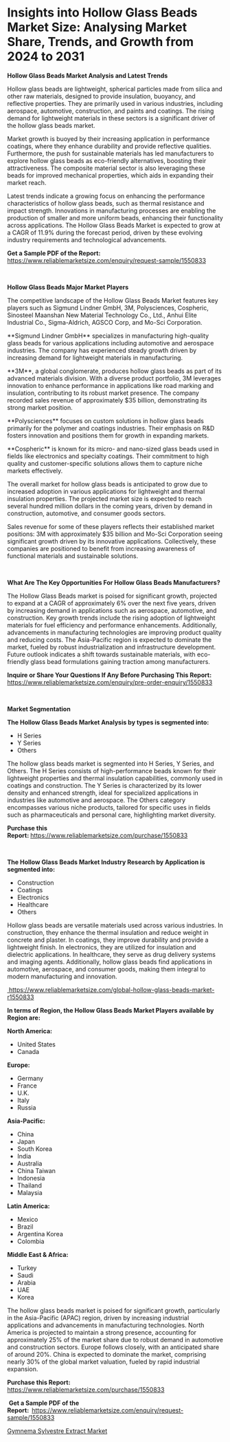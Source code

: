 <p><h1>Insights into Hollow Glass Beads Market Size: Analysing Market Share, Trends, and Growth from 2024 to 2031</h1></p><p><strong>Hollow Glass Beads Market Analysis and Latest Trends</strong></p>
<p><p>Hollow glass beads are lightweight, spherical particles made from silica and other raw materials, designed to provide insulation, buoyancy, and reflective properties. They are primarily used in various industries, including aerospace, automotive, construction, and paints and coatings. The rising demand for lightweight materials in these sectors is a significant driver of the hollow glass beads market.</p><p>Market growth is buoyed by their increasing application in performance coatings, where they enhance durability and provide reflective qualities. Furthermore, the push for sustainable materials has led manufacturers to explore hollow glass beads as eco-friendly alternatives, boosting their attractiveness. The composite material sector is also leveraging these beads for improved mechanical properties, which aids in expanding their market reach.</p><p>Latest trends indicate a growing focus on enhancing the performance characteristics of hollow glass beads, such as thermal resistance and impact strength. Innovations in manufacturing processes are enabling the production of smaller and more uniform beads, enhancing their functionality across applications. The Hollow Glass Beads Market is expected to grow at a CAGR of 11.9% during the forecast period, driven by these evolving industry requirements and technological advancements.</p></p>
<p><strong>Get a Sample PDF of the Report:&nbsp;</strong> <a href="https://www.reliablemarketsize.com/enquiry/request-sample/1550833?utm_campaign=1105&utm_medium=2&utm_source=Github&utm_content=ia&utm_term=08112024&utm_id=hollow-glass-beads">https://www.reliablemarketsize.com/enquiry/request-sample/1550833</a></p>
<p>&nbsp;</p>
<p><strong>Hollow Glass Beads Major Market Players</strong></p>
<p><p>The competitive landscape of the Hollow Glass Beads Market features key players such as Sigmund Lindner GmbH, 3M, Polysciences, Cospheric, Sinosteel Maanshan New Material Technology Co., Ltd., Anhui Elite Industrial Co., Sigma-Aldrich, AGSCO Corp, and Mo-Sci Corporation.</p><p>**Sigmund Lindner GmbH** specializes in manufacturing high-quality glass beads for various applications including automotive and aerospace industries. The company has experienced steady growth driven by increasing demand for lightweight materials in manufacturing. </p><p>**3M**, a global conglomerate, produces hollow glass beads as part of its advanced materials division. With a diverse product portfolio, 3M leverages innovation to enhance performance in applications like road marking and insulation, contributing to its robust market presence. The company recorded sales revenue of approximately $35 billion, demonstrating its strong market position.</p><p>**Polysciences** focuses on custom solutions in hollow glass beads primarily for the polymer and coatings industries. Their emphasis on R&D fosters innovation and positions them for growth in expanding markets.</p><p>**Cospheric** is known for its micro- and nano-sized glass beads used in fields like electronics and specialty coatings. Their commitment to high quality and customer-specific solutions allows them to capture niche markets effectively.</p><p>The overall market for hollow glass beads is anticipated to grow due to increased adoption in various applications for lightweight and thermal insulation properties. The projected market size is expected to reach several hundred million dollars in the coming years, driven by demand in construction, automotive, and consumer goods sectors.</p><p>Sales revenue for some of these players reflects their established market positions: 3M with approximately $35 billion and Mo-Sci Corporation seeing significant growth driven by its innovative applications. Collectively, these companies are positioned to benefit from increasing awareness of functional materials and sustainable solutions.</p></p>
<p>&nbsp;</p>
<p><strong>What Are The Key Opportunities For Hollow Glass Beads Manufacturers?</strong></p>
<p><p>The Hollow Glass Beads market is poised for significant growth, projected to expand at a CAGR of approximately 6% over the next five years, driven by increasing demand in applications such as aerospace, automotive, and construction. Key growth trends include the rising adoption of lightweight materials for fuel efficiency and performance enhancements. Additionally, advancements in manufacturing technologies are improving product quality and reducing costs. The Asia-Pacific region is expected to dominate the market, fueled by robust industrialization and infrastructure development. Future outlook indicates a shift towards sustainable materials, with eco-friendly glass bead formulations gaining traction among manufacturers.</p></p>
<p><strong>Inquire or Share Your Questions If Any Before Purchasing This Report:</strong> <a href="https://www.reliablemarketsize.com/enquiry/pre-order-enquiry/1550833?utm_campaign=1105&utm_medium=2&utm_source=Github&utm_content=ia&utm_term=08112024&utm_id=hollow-glass-beads">https://www.reliablemarketsize.com/enquiry/pre-order-enquiry/1550833</a></p>
<p>&nbsp;</p>
<p><strong>Market Segmentation</strong></p>
<p><strong>The Hollow Glass Beads Market Analysis by types is segmented into:</strong></p>
<p><ul><li>H Series</li><li>Y Series</li><li>Others</li></ul></p>
<p><p>The hollow glass beads market is segmented into H Series, Y Series, and Others. The H Series consists of high-performance beads known for their lightweight properties and thermal insulation capabilities, commonly used in coatings and construction. The Y Series is characterized by its lower density and enhanced strength, ideal for specialized applications in industries like automotive and aerospace. The Others category encompasses various niche products, tailored for specific uses in fields such as pharmaceuticals and personal care, highlighting market diversity.</p></p>
<p><strong>Purchase this Report:&nbsp;</strong><a href="https://www.reliablemarketsize.com/purchase/1550833?utm_campaign=1105&utm_medium=2&utm_source=Github&utm_content=ia&utm_term=08112024&utm_id=hollow-glass-beads">https://www.reliablemarketsize.com/purchase/1550833</a></p>
<p>&nbsp;</p>
<p><strong>The Hollow Glass Beads Market Industry Research by Application is segmented into:</strong></p>
<p><ul><li>Construction</li><li>Coatings</li><li>Electronics</li><li>Healthcare</li><li>Others</li></ul></p>
<p><p>Hollow glass beads are versatile materials used across various industries. In construction, they enhance the thermal insulation and reduce weight in concrete and plaster. In coatings, they improve durability and provide a lightweight finish. In electronics, they are utilized for insulation and dielectric applications. In healthcare, they serve as drug delivery systems and imaging agents. Additionally, hollow glass beads find applications in automotive, aerospace, and consumer goods, making them integral to modern manufacturing and innovation.</p></p>
<p><a href="https://www.reliablemarketsize.com/global-hollow-glass-beads-market-r1550833?utm_campaign=1105&utm_medium=2&utm_source=Github&utm_content=ia&utm_term=08112024&utm_id=hollow-glass-beads">&nbsp;https://www.reliablemarketsize.com/global-hollow-glass-beads-market-r1550833</a></p>
<p><strong>In terms of Region, the Hollow Glass Beads Market Players available by Region are:</strong></p>
<p>
    <p> <strong> North America: </strong>
        <ul>
            <li>United States</li>
            <li>Canada</li>
        </ul>
        </p> 
    <p> <strong> Europe: </strong>
        <ul>
            <li>Germany</li>
            <li>France</li>
            <li>U.K.</li>
            <li>Italy</li>
            <li>Russia</li>
        </ul>
        </p> 
    <p> <strong> Asia-Pacific: </strong>
        <ul>
            <li>China</li>
            <li>Japan</li>
            <li>South Korea</li>
            <li>India</li>
            <li>Australia</li>
            <li>China Taiwan</li>
            <li>Indonesia</li>
            <li>Thailand</li>
            <li>Malaysia</li>
        </ul>
        </p> 
    <p> <strong> Latin America: </strong>
        <ul>
            <li>Mexico</li>
            <li>Brazil</li>
            <li>Argentina Korea</li>
            <li>Colombia</li>
        </ul>
        </p> 
    <p> <strong> Middle East & Africa: </strong>
        <ul>
            <li>Turkey</li>
            <li>Saudi</li>
            <li>Arabia</li>
            <li>UAE</li>
            <li>Korea</li>
        </ul>
    </p>
    </p>
<p><p>The hollow glass beads market is poised for significant growth, particularly in the Asia-Pacific (APAC) region, driven by increasing industrial applications and advancements in manufacturing technologies. North America is projected to maintain a strong presence, accounting for approximately 25% of the market share due to robust demand in automotive and construction sectors. Europe follows closely, with an anticipated share of around 20%. China is expected to dominate the market, comprising nearly 30% of the global market valuation, fueled by rapid industrial expansion.</p></p>
<p><strong>Purchase this Report: </strong><a href="https://www.reliablemarketsize.com/purchase/1550833?utm_campaign=1105&utm_medium=2&utm_source=Github&utm_content=ia&utm_term=08112024&utm_id=hollow-glass-beads">https://www.reliablemarketsize.com/purchase/1550833</a></p>
<p>&nbsp;<strong>Get a Sample PDF of the Report:&nbsp;&nbsp;</strong><a href="https://www.reliablemarketsize.com/enquiry/request-sample/1550833?utm_campaign=1105&utm_medium=2&utm_source=Github&utm_content=ia&utm_term=08112024&utm_id=hollow-glass-beads">https://www.reliablemarketsize.com/enquiry/request-sample/1550833</a></p>
<p><strong></strong></p>
<p><p><a href="https://github.com/NorbertYates/Market-Research-Report-List-7/blob/main/gymnema-sylvestre-extract-market.md?utm_campaign=1105&utm_medium=2&utm_source=Github&utm_content=ia&utm_term=08112024&utm_id=hollow-glass-beads">Gymnema Sylvestre Extract Market</a></p></p>